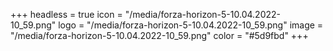 +++
headless = true
icon = "/media/forza-horizon-5-10.04.2022-10_59.png"
logo = "/media/forza-horizon-5-10.04.2022-10_59.png"
image = "/media/forza-horizon-5-10.04.2022-10_59.png"
color = "#5d9fbd"
+++

